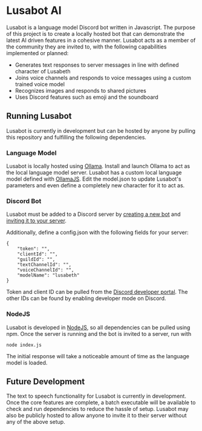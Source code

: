# Lusabot AI

Lusabot is a language model Discord bot written in Javascript. The purpose of this project is to create a locally hosted bot that can demonstrate the latest AI driven features in a cohesive manner. Lusabot acts as a member of the community they are invited to, with the following capabilities implemented or planned: 

* Generates text responses to server messages in line with defined character of Lusabeth
* Joins voice channels and responds to voice messages using a custom trained voice model 
* Recognizes images and responds to shared pictures
* Uses Discord features such as emoji and the soundboard



## Running Lusabot

Lusabot is currently in development but can be hosted by anyone by pulling this repository and fulfilling the following dependencies.

### Language Model 

Lusabot is locally hosted using [Ollama](https://github.com/ollama/ollama). Install and launch Ollama to act as the local language model server. Lusabot has a custom local language model defined with [OllamaJS](https://github.com/ollama/ollama-js). Edit the model.json to update Lusabot's parameters and even define a completely new character for it to act as.

### Discord Bot

Lusabot must be added to a Discord server by [creating a new bot](https://discordjs.guide/preparations/setting-up-a-bot-application.html#creating-your-bot) and [inviting it to your server](https://discordjs.guide/preparations/adding-your-bot-to-servers.html#bot-invite-links).

Additionally, define a config.json with the following fields for your server:
```
{
    "token": "", 
    "clientId": "", 
    "guildId": "", 
    "textChannelId": "", 
    "voiceChannelId": "", 
    "modelName": "lusabeth"
}
```
Token and client ID can be pulled from the [Discord developer portal](https://discord.com/developers). The other IDs can be found by enabling developer mode on Discord.

### NodeJS 

Lusabot is developed in [NodeJS](https://nodejs.org/en), so all dependencies can be pulled using npm. Once the server is running and the bot is invited to a server, run with
```
node index.js
```
The initial response will take a noticeable amount of time as the language model is loaded. 

## Future Development

The text to speech functionality for Lusabot is currently in development. Once the core features are complete, a batch executable will be available to check and run dependencies to reduce the hassle of setup. Lusabot may also be publicly hosted to allow anyone to invite it to their server without any of the above setup.